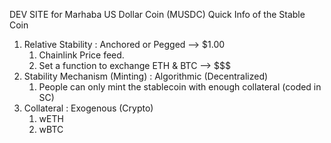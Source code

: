 DEV SITE for Marhaba US Dollar Coin (MUSDC)
Quick Info of the Stable Coin
1. Relative Stability : Anchored or Pegged --> $1.00
    1. Chainlink Price feed.
    2. Set a function to exchange ETH & BTC --> $$$
2. Stability Mechanism (Minting) : Algorithmic (Decentralized)
    1. People can only mint the stablecoin with enough collateral (coded in SC)
3. Collateral : Exogenous (Crypto)
    1. wETH
    2. wBTC
